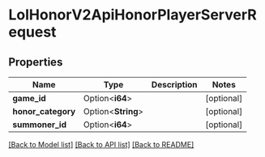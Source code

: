 # LolHonorV2ApiHonorPlayerServerRequest

## Properties

Name | Type | Description | Notes
------------ | ------------- | ------------- | -------------
**game_id** | Option<**i64**> |  | [optional]
**honor_category** | Option<**String**> |  | [optional]
**summoner_id** | Option<**i64**> |  | [optional]

[[Back to Model list]](../README.md#documentation-for-models) [[Back to API list]](../README.md#documentation-for-api-endpoints) [[Back to README]](../README.md)


